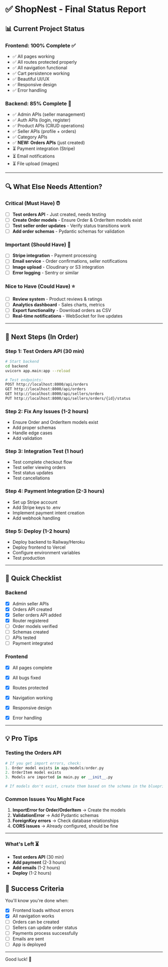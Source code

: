 # ✅ ShopNest - Final Status Report

## 📊 Current Project Status

### Frontend: 100% Complete ✅
- ✅ All pages working
- ✅ All routes protected properly
- ✅ All navigation functional
- ✅ Cart persistence working
- ✅ Beautiful UI/UX
- ✅ Responsive design
- ✅ Error handling

### Backend: 85% Complete 🔄
- ✅ Admin APIs (seller management)
- ✅ Auth APIs (login, register)
- ✅ Product APIs (CRUD operations)
- ✅ Seller APIs (profile + orders)
- ✅ Category APIs
- ✅ **NEW: Orders APIs** (just created)
- ⏳ Payment integration (Stripe)
- ⏳ Email notifications
- ⏳ File upload (images)

---

## 🔍 What Else Needs Attention?

### Critical (Must Have) ⏰
- [ ] **Test orders API** - Just created, needs testing
- [ ] **Create Order models** - Ensure Order & OrderItem models exist
- [ ] **Test seller order updates** - Verify status transitions work
- [ ] **Add order schemas** - Pydantic schemas for validation

### Important (Should Have) 📌
- [ ] **Stripe integration** - Payment processing
- [ ] **Email service** - Order confirmations, seller notifications
- [ ] **Image upload** - Cloudinary or S3 integration
- [ ] **Error logging** - Sentry or similar

### Nice to Have (Could Have) ⭐
- [ ] **Review system** - Product reviews & ratings
- [ ] **Analytics dashboard** - Sales charts, metrics
- [ ] **Export functionality** - Download orders as CSV
- [ ] **Real-time notifications** - WebSocket for live updates

---

## 🚀 Next Steps (In Order)

### Step 1: Test Orders API (30 min)
```bash
# Start backend
cd backend
uvicorn app.main:app --reload

# Test endpoints:
POST http://localhost:8000/api/orders
GET http://localhost:8000/api/orders
GET http://localhost:8000/api/sellers/orders
PUT http://localhost:8000/api/sellers/orders/{id}/status
```

### Step 2: Fix Any Issues (1-2 hours)
- Ensure Order and OrderItem models exist
- Add proper schemas
- Handle edge cases
- Add validation

### Step 3: Integration Test (1 hour)
- Test complete checkout flow
- Test seller viewing orders
- Test status updates
- Test cancellations

### Step 4: Payment Integration (2-3 hours)
- Set up Stripe account
- Add Stripe keys to .env
- Implement payment intent creation
- Add webhook handling

### Step 5: Deploy (1-2 hours)
- Deploy backend to Railway/Heroku
- Deploy frontend to Vercel
- Configure environment variables
- Test production

---

## 📝 Quick Checklist

### Backend
- [x] Admin seller APIs
- [x] Orders API created
- [x] Seller orders API added
- [x] Router registered
- [ ] Order models verified
- [ ] Schemas created
- [ ] APIs tested
- [ ] Payment integrated

### Frontend
- [x] All pages complete
- [x] All bugs fixed
- [x] Routes protected
- [x] Navigation working
- [x] Responsive design
- [x] Error handling


---

## 💡 Pro Tips

### Testing the Orders API
```python
# If you get import errors, check:
1. Order model exists in app/models/order.py
2. OrderItem model exists
3. Models are imported in main.py or __init__.py

# If models don't exist, create them based on the schema in the blueprint
```

### Common Issues You Might Face
1. **ImportError for Order/OrderItem** → Create the models
2. **ValidationError** → Add Pydantic schemas
3. **ForeignKey errors** → Check database relationships
4. **CORS issues** → Already configured, should be fine

---
### What's Left ⏳
- **Test orders API** (30 min)
- **Add payment** (2-3 hours)
- **Add emails** (1-2 hours)
- **Deploy** (1-2 hours)


## 🎯 Success Criteria

You'll know you're done when:
- [x] Frontend loads without errors
- [x] All navigation works
- [ ] Orders can be created
- [ ] Sellers can update order status
- [ ] Payments process successfully
- [ ] Emails are sent
- [ ] App is deployed

---
Good luck! 🚀
